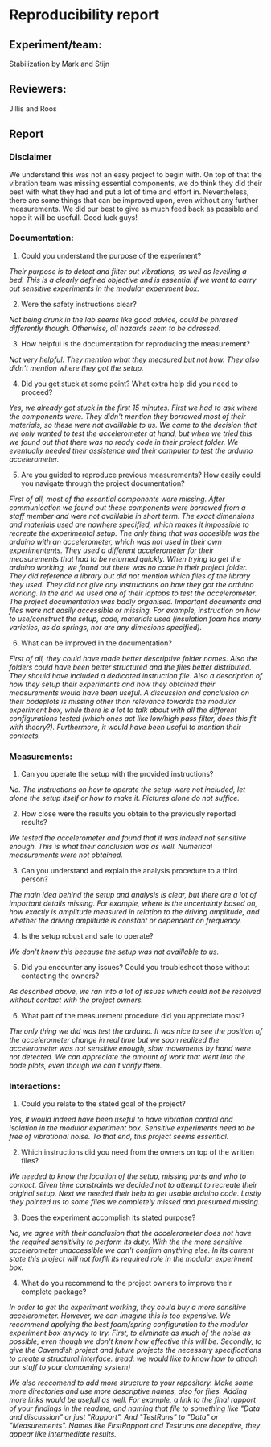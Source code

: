 # Reproducibility report

## Experiment/team: 
Stabilization by Mark and Stijn

## Reviewers: 
Jillis and Roos
## Report 


### Disclaimer
We understand this was not an easy project to begin with. On top of that the vibration team was missing essential components, we do think they did their best with what they had and put a lot of time and effort in. Nevertheless, there are some things that can be improved upon, even without any further measurements. We did our best to give as much feed back as possible and hope it will be usefull. Good luck guys!


### Documentation:

1.	Could you understand the purpose of the experiment?

*Their purpose is to detect and filter out vibrations, as well as levelling a bed. This is a clearly defined objective and is essential if we want to carry out sensitive experiments in the modular experiment box.*

2.	Were the safety instructions clear?

*Not being drunk in the lab seems like good advice, could be phrased differently though. Otherwise, all hazards seem to be adressed.*

3.	How helpful is the documentation for reproducing the measurement?

*Not very helpful. They mention what they measured but not how. They also didn't mention where they got the setup.*

4.	Did you get stuck at some point? What extra help did you need to proceed?

*Yes, we already got stuck in the first 15 minutes. First we had to ask where the components were. They didn't mention they borrowed most of their materials, so these were not availlable to us. We came to the decision that we only wanted to test the accelerometer at hand, but when we tried this we found out that there was no ready code in their project folder. We eventually needed their assistence and their computer to test the arduino accelerometer.*

5.	Are you guided to reproduce previous measurements? How easily could you navigate through the project documentation?

*First of all, most of the essential components were missing. After communication we found out these components were borrowed from a staff member and were not availlable in short term. The exact dimensions and materials used are nowhere specified, which makes it impossible to recreate the experimental setup. The only thing that was accesible was the arduino with an accelerometer, which was not used in their own experimentents. They used a different accelerometer for their measurements that had to be returned quickly.
When trying to get the arduino working, we found out there was no code in their project folder. They did reference a library but did not mention which files of the library they used. They did not give any instructions on how they got the arduino working. In the end we used one of their laptops to test the accelerometer.
The project documentation was badly organised. Important documents and files were not easily accessible or missing. For example, instruction on how to use/construct the setup, code, materials used (insulation foam has many varieties, as do springs, nor are any dimesions specified).* 

6.	What can be improved in the documentation?

*First of all, they could have made better descriptive folder names. Also the folders could have been better structured and the files better distributed. They should have included a dedicated instruction file. Also a description of how they setup their experiments and how they obtained their measurements would have been useful. A discussion and conclusion on their bodeplots is missing other than relevance towards the modular experiment box, while there is a lot to talk about with all the different configurations tested (which ones act like low/high pass filter, does this fit with theory?). Furthermore, it would have been useful to mention their contacts.*

### Measurements:

1.	Can you operate the setup with the provided instructions? 

*No. The instructions on how to operate the setup were not included, let alone the setup itself or how to make it. Pictures alone do not suffice.*

2.	How close were the results you obtain to the previously reported results?

*We tested the accelerometer and found that it was indeed not sensitive enough. This is what their conclusion was as well. Numerical measurements were not obtained.*

3.	Can you understand and explain the analysis procedure to a third person?

*The main idea behind the setup and analysis is clear, but there are a lot of important details missing. For example, where is the uncertainty based on, how exactly is amplitude measured in relation to the driving amplitude, and whether the driving amplitude is constant or dependent on frequency.*

4.	Is the setup robust and safe to operate? 

*We don't know this because the setup was not availlable to us.*

5.	Did you encounter any issues? Could you troubleshoot those without contacting the owners?

*As described above, we ran into a lot of issues which could not be resolved without contact with the project owners.*

6.	What part of the measurement procedure did you appreciate most?

*The only thing we did was test the arduino. It was nice to see the position of the accelerometer change in real time but we soon realized the accelerometer was not sensitive enough, slow movements by hand were not detected. We can appreciate the amount of work that went into the bode plots, even though we can't varify them.*

### Interactions:

1.	Could you relate to the stated goal of the project?

*Yes, it would indeed have been useful to have vibration control and isolation in the modular experiment box. Sensitive experiments need to be free of vibrational noise. To that end, this project seems essential.*

2.	Which instructions did you need from the owners on top of the written files?

*We needed to know the location of the setup, missing parts and who to contact. Given time constraints we decided not to attempt to recreate their original setup. Next we needed their help to get usable arduino code. Lastly they pointed us to some files we completely missed and presumed missing.*

3.	Does the experiment accomplish its stated purpose?

*No, we agree with their conclusion that the accelerometer does not have the required sensitivity to perform its duty. With the the more sensitive accelerometer unaccessible we can't confirm anything else. In its current state this project will not forfill its required role in the modular experiment box.*

4.	What do you recommend to the project owners to improve their complete package?

*In order to get the experiment working, they could buy a more sensitive accelerometer. However, we can imagine this is too expensive. We recommend applying the best foam/spring configuration to the modular experiment box anyway to try. First, to eliminate as much of the noise as possible, even though we don't know how effective this will be. Secondly, to give the Cavendish project and future projects the necessary specifications to create a structural interface. (read: we would like to know how to attach our stuff to your dampening system)*

*We also reccomend to add more structure to your repository. Make some more directories and use more descriptive names, also for files. Adding more links would be usefull as well. For example, a link to the final rapport of your findings in the readme, and naming that file to something like "Data and discussion" or just "Rapport". And "TestRuns" to "Data" or "Measurements". Names like FirstRapport and Testruns are deceptive, they appear like intermediate results.*




